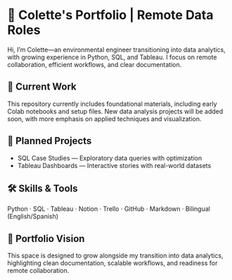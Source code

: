 # 💼 Colette's Portfolio | Remote Data Roles

Hi, I’m Colette—an environmental engineer transitioning into data analytics, with growing experience in Python, SQL, and Tableau. I focus on remote collaboration, efficient workflows, and clear documentation.

## 🧪 Current Work
This repository currently includes foundational materials, including early Colab notebooks and setup files. New data analysis projects will be added soon, with more emphasis on applied techniques and visualization.

## 📂 Planned Projects
- SQL Case Studies — Exploratory data queries with optimization
- Tableau Dashboards — Interactive stories with real-world datasets

## 🛠️ Skills & Tools
Python · SQL · Tableau · Notion · Trello · GitHub · Markdown · Bilingual (English/Spanish)

## 🌱 Portfolio Vision
This space is designed to grow alongside my transition into data analytics, highlighting clean documentation, scalable workflows, and readiness for remote collaboration.

